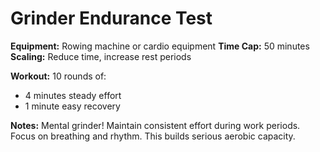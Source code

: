 # Grinder Endurance Test

**Equipment:** Rowing machine or cardio equipment
**Time Cap:** 50 minutes
**Scaling:** Reduce time, increase rest periods

**Workout:**
10 rounds of:
- 4 minutes steady effort
- 1 minute easy recovery

**Notes:** Mental grinder! Maintain consistent effort during work periods. Focus on breathing and rhythm. This builds serious aerobic capacity.